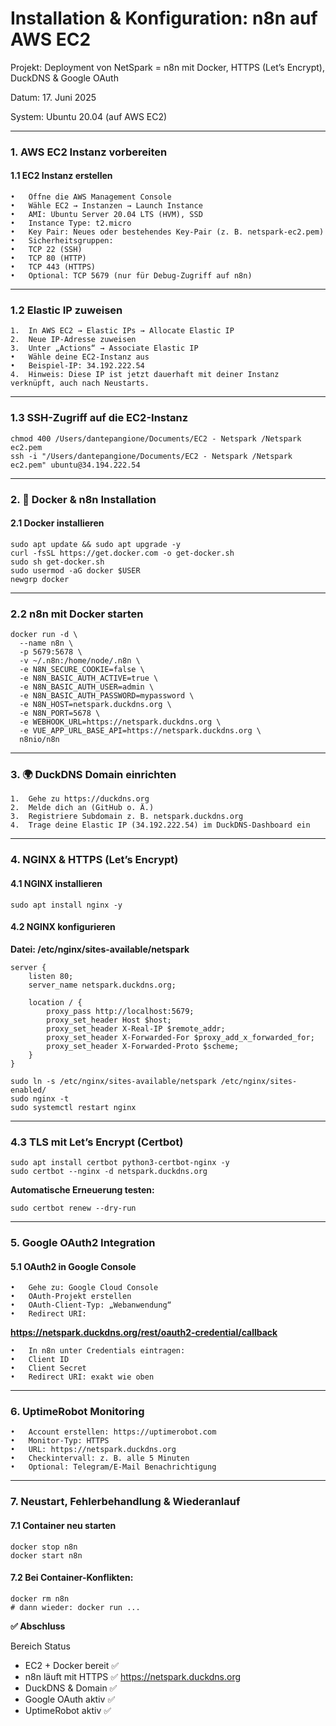 # Installation & Konfiguration: n8n auf AWS EC2

Projekt: Deployment von NetSpark = n8n mit Docker, HTTPS (Let’s Encrypt), DuckDNS & Google OAuth

Datum: 17. Juni 2025

System: Ubuntu 20.04 (auf AWS EC2)

---

### 1. AWS EC2 Instanz vorbereiten

#### 1.1 EC2 Instanz erstellen
	•	Öffne die AWS Management Console
	•	Wähle EC2 → Instanzen → Launch Instance
	•	AMI: Ubuntu Server 20.04 LTS (HVM), SSD
	•	Instance Type: t2.micro
	•	Key Pair: Neues oder bestehendes Key-Pair (z. B. netspark-ec2.pem)
	•	Sicherheitsgruppen:
	•	TCP 22 (SSH)
	•	TCP 80 (HTTP)
	•	TCP 443 (HTTPS)
	•	Optional: TCP 5679 (nur für Debug-Zugriff auf n8n)

--- 

### 1.2 Elastic IP zuweisen 
	1.	In AWS EC2 → Elastic IPs → Allocate Elastic IP
	2.	Neue IP-Adresse zuweisen
	3.	Unter „Actions“ → Associate Elastic IP
	•	Wähle deine EC2-Instanz aus
	•	Beispiel-IP: 34.192.222.54
	4.	Hinweis: Diese IP ist jetzt dauerhaft mit deiner Instanz verknüpft, auch nach Neustarts.

---

### 1.3 SSH-Zugriff auf die EC2-Instanz

```
chmod 400 /Users/dantepangione/Documents/EC2 - Netspark /Netspark ec2.pem
ssh -i "/Users/dantepangione/Documents/EC2 - Netspark /Netspark ec2.pem" ubuntu@34.194.222.54
```

---

### 2. 🐳 Docker & n8n Installation

#### 2.1 Docker installieren

```
sudo apt update && sudo apt upgrade -y
curl -fsSL https://get.docker.com -o get-docker.sh
sudo sh get-docker.sh
sudo usermod -aG docker $USER
newgrp docker
```

---

### 2.2 n8n mit Docker starten

```
docker run -d \
  --name n8n \
  -p 5679:5678 \
  -v ~/.n8n:/home/node/.n8n \
  -e N8N_SECURE_COOKIE=false \
  -e N8N_BASIC_AUTH_ACTIVE=true \
  -e N8N_BASIC_AUTH_USER=admin \
  -e N8N_BASIC_AUTH_PASSWORD=mypassword \
  -e N8N_HOST=netspark.duckdns.org \
  -e N8N_PORT=5678 \
  -e WEBHOOK_URL=https://netspark.duckdns.org \
  -e VUE_APP_URL_BASE_API=https://netspark.duckdns.org \
  n8nio/n8n
```

--- 

### 3. 🌍 DuckDNS Domain einrichten
	1.	Gehe zu https://duckdns.org
	2.	Melde dich an (GitHub o. Ä.)
	3.	Registriere Subdomain z. B. netspark.duckdns.org
	4.	Trage deine Elastic IP (34.192.222.54) im DuckDNS-Dashboard ein

--- 

### 4. NGINX & HTTPS (Let’s Encrypt)

#### 4.1 NGINX installieren

```
sudo apt install nginx -y
```

#### 4.2 NGINX konfigurieren

**Datei: /etc/nginx/sites-available/netspark**

```
server {
    listen 80;
    server_name netspark.duckdns.org;

    location / {
        proxy_pass http://localhost:5679;
        proxy_set_header Host $host;
        proxy_set_header X-Real-IP $remote_addr;
        proxy_set_header X-Forwarded-For $proxy_add_x_forwarded_for;
        proxy_set_header X-Forwarded-Proto $scheme;
    }
}
```

```
sudo ln -s /etc/nginx/sites-available/netspark /etc/nginx/sites-enabled/
sudo nginx -t
sudo systemctl restart nginx
```

--- 

### 4.3 TLS mit Let’s Encrypt (Certbot)

```
sudo apt install certbot python3-certbot-nginx -y
sudo certbot --nginx -d netspark.duckdns.org
```

**Automatische Erneuerung testen:**

```
sudo certbot renew --dry-run
```

--- 

### 5. Google OAuth2 Integration

#### 5.1 OAuth2 in Google Console
	•	Gehe zu: Google Cloud Console
	•	OAuth-Projekt erstellen
	•	OAuth-Client-Typ: „Webanwendung“
	•	Redirect URI:

**https://netspark.duckdns.org/rest/oauth2-credential/callback**

	•	In n8n unter Credentials eintragen:
	•	Client ID
	•	Client Secret
	•	Redirect URI: exakt wie oben

--- 

### 6. UptimeRobot Monitoring
	•	Account erstellen: https://uptimerobot.com
	•	Monitor-Typ: HTTPS
	•	URL: https://netspark.duckdns.org
	•	Checkintervall: z. B. alle 5 Minuten
	•	Optional: Telegram/E-Mail Benachrichtigung

--- 

### 7. Neustart, Fehlerbehandlung & Wiederanlauf

#### 7.1 Container neu starten

```
docker stop n8n
docker start n8n
```

#### 7.2 Bei Container-Konflikten:

```
docker rm n8n
# dann wieder: docker run ...
```



**✅ Abschluss**

Bereich	Status
- EC2 + Docker bereit	✅
- n8n läuft mit HTTPS	✅ https://netspark.duckdns.org
- DuckDNS & Domain	✅
- Google OAuth aktiv	✅
- UptimeRobot aktiv	✅

